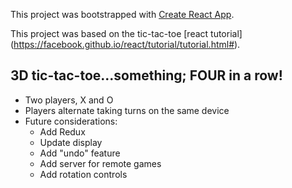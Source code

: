 This project was bootstrapped with [Create React App](https://github.com/facebookincubator/create-react-app).

This project was based on the tic-tac-toe [react tutorial]
(https://facebook.github.io/react/tutorial/tutorial.html#).

## 3D tic-tac-toe...something; FOUR in a row!

- Two players, X and O
- Players alternate taking turns on the same device
- Future considerations:
  - Add Redux
  - Update display
  - Add "undo" feature
  - Add server for remote games
  - Add rotation controls
